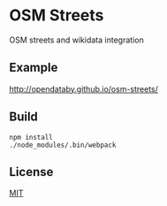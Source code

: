 # OSM Streets
OSM streets and wikidata integration

## Example
http://opendataby.github.io/osm-streets/

## Build
    npm install
    ./node_modules/.bin/webpack

## License
[MIT](https://raw.githubusercontent.com/opendataby/osm_streets/gh-pages/LICENSE.txt)
